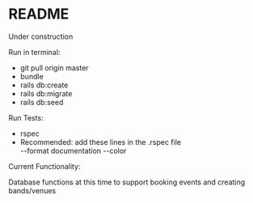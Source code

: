 # README

Under construction

Run in terminal:

  * git pull origin master
  * bundle
  * rails db:create
  * rails db:migrate
  * rails db:seed

Run Tests:

  * rspec
  * Recommended: add these lines in the .rspec file  
  --format documentation
  --color

Current Functionality:

  Database functions at this time to support booking events and creating bands/venues
  
